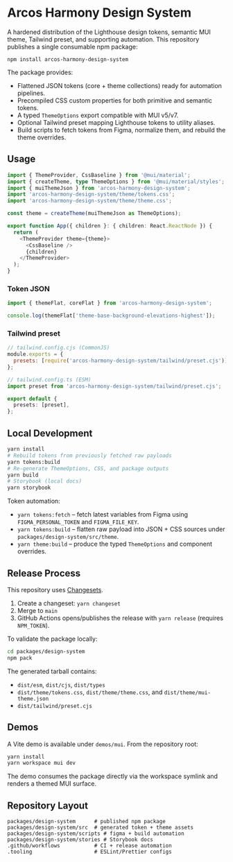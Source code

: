# Arcos Harmony Design System

A hardened distribution of the Lighthouse design tokens, semantic MUI theme, Tailwind preset, and
supporting automation. This repository publishes a single consumable npm package:

```
npm install arcos-harmony-design-system
```

The package provides:

- Flattened JSON tokens (core + theme collections) ready for automation pipelines.
- Precompiled CSS custom properties for both primitive and semantic tokens.
- A typed `ThemeOptions` export compatible with MUI v5/v7.
- Optional Tailwind preset mapping Lighthouse tokens to utility aliases.
- Build scripts to fetch tokens from Figma, normalize them, and rebuild the theme overrides.

## Usage

```ts
import { ThemeProvider, CssBaseline } from '@mui/material';
import { createTheme, type ThemeOptions } from '@mui/material/styles';
import { muiThemeJson } from 'arcos-harmony-design-system';
import 'arcos-harmony-design-system/theme/tokens.css';
import 'arcos-harmony-design-system/theme/theme.css';

const theme = createTheme(muiThemeJson as ThemeOptions);

export function App({ children }: { children: React.ReactNode }) {
  return (
    <ThemeProvider theme={theme}>
      <CssBaseline />
      {children}
    </ThemeProvider>
  );
}
```

### Token JSON

```ts
import { themeFlat, coreFlat } from 'arcos-harmony-design-system';

console.log(themeFlat['theme-base-background-elevations-highest']);
```

### Tailwind preset

```js
// tailwind.config.cjs (CommonJS)
module.exports = {
  presets: [require('arcos-harmony-design-system/tailwind/preset.cjs')],
};
```

```ts
// tailwind.config.ts (ESM)
import preset from 'arcos-harmony-design-system/tailwind/preset.cjs';

export default {
  presets: [preset],
};
```

## Local Development

```bash
yarn install
# Rebuild tokens from previously fetched raw payloads
yarn tokens:build
# Re-generate ThemeOptions, CSS, and package outputs
yarn build
# Storybook (local docs)
yarn storybook
```

Token automation:

- `yarn tokens:fetch` – fetch latest variables from Figma using `FIGMA_PERSONAL_TOKEN` and
  `FIGMA_FILE_KEY`.
- `yarn tokens:build` – flatten raw payload into JSON + CSS sources under
  `packages/design-system/src/theme`.
- `yarn theme:build` – produce the typed `ThemeOptions` and component overrides.

## Release Process

This repository uses [Changesets](https://github.com/changesets/changesets).

1. Create a changeset: `yarn changeset`
2. Merge to `main`
3. GitHub Actions opens/publishes the release with `yarn release` (requires `NPM_TOKEN`).

To validate the package locally:

```bash
cd packages/design-system
npm pack
```

The generated tarball contains:

- `dist/esm`, `dist/cjs`, `dist/types`
- `dist/theme/tokens.css`, `dist/theme/theme.css`, and `dist/theme/mui-theme.json`
- `dist/tailwind/preset.cjs`

## Demos

A Vite demo is available under `demos/mui`. From the repository root:

```bash
yarn install
yarn workspace mui dev
```

The demo consumes the package directly via the workspace symlink and renders a themed MUI surface.

## Repository Layout

```
packages/design-system      # published npm package
packages/design-system/src  # generated token + theme assets
packages/design-system/scripts # figma + build automation
packages/design-system/stories # Storybook docs
.github/workflows           # CI + release automation
.tooling                    # ESLint/Prettier configs
```

